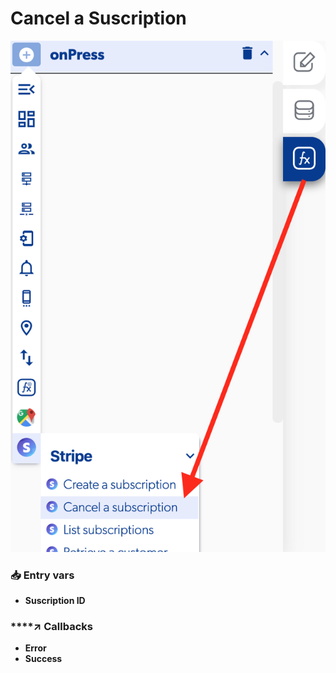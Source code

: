 # Cancel a Suscription

![](../../../.gitbook/assets/captura-de-pantalla-2020-02-10-a-la-s-14.46.00.png)



### 📥 Entry vars <a id="entry-vars"></a>

* **Suscription ID**

### \*\*\*\*↗ **Callbacks**

* **Error**
* **Success**

